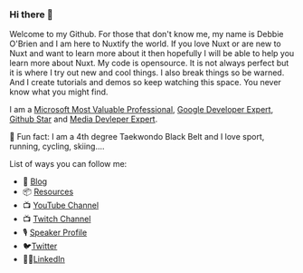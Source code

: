 ### Hi there 👋

Welcome to my Github. For those that don't know me, my name is Debbie O'Brien and I am here to Nuxtify the world. If you love Nuxt or are new to Nuxt and want to learn more about it then hopefully I will be able to help you learn more about Nuxt. My code is opensource. It is not always perfect but it is where I try out new and cool things. I also break things so be warned. And I create tutorials and demos so keep watching this space. You never know what you might find. 

I am a [Microsoft Most Valuable Professional](https://mvp.microsoft.com/en-us/PublicProfile/5003613?fullName=Debbie%20O%27Brien), [Google Developer Expert](https://developers.google.com/community/experts/directory/profile/profile-debbie_o_brien), [Github Star](https://stars.github.com/profiles/debs-obrien/) and [Media Devleper Expert](https://cloudinary.com/mde).

🥋 Fun fact: I am a 4th degree Taekwondo Black Belt and I love sport, running, cycling, skiing....

List of ways you can follow me:

- 📝 [Blog](https://debbie.codes/blog)
- 📦 [Resources](https://debbie.codes/resources)
- 📺 [YouTube Channel](https://www.youtube.com/channel/UCrNvYFsT1L3WczE8AizDQ6g/)
- 📺 [Twitch Channel](https://www.twitch.tv/debs_obrien)
- 🎙 [Speaker Profile](https://noti.st/debbie)
- 🐦[Twitter](https://twitter.com/debs_obrien)
- 👩‍💻[LinkedIn](https://www.linkedin.com/in/debbie-o-brien-1a199975/)

